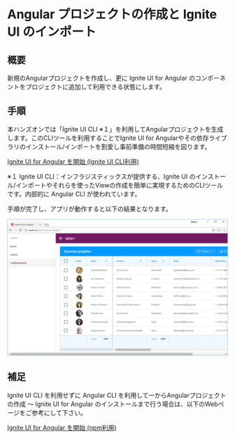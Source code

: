 # Angular プロジェクトの作成と Ignite UI のインポート

## 概要
新規のAngularプロジェクトを作成し、更に Ignite UI for Angular のコンポーネントをプロジェクトに追加して利用できる状態にします。

## 手順
本ハンズオンでは「Ignite UI CLI ※１」を利用してAngularプロジェクトを生成します。このCLIツールを利用することでIgnite UI for Angularやその依存ライブラリのインストール/インポートを割愛し事前準備の時間短縮を図ります。

[Ignite UI for Angular を開始 (Ignite UI CLI利用)](https://jp.infragistics.com/products/ignite-ui-angular/getting-started#tab-ignite-ui-cli)

※１ Ignite UI CLI：インフラジスティックスが提供する、Ignite UI のインストール/インポートやそれらを使ったViewの作成を簡単に実現するためのCLIツールです。内部的に Angular CLI が使われています。

手順が完了し、アプリが動作すると以下の結果となります。

![](assets/01-01.png)

## 補足

Ignite UI CLI を利用せずに Angular CLI を利用して一からAngularプロジェクトの作成 ～ Ignite UI for Angular のインストールまで行う場合は、以下のWebページをご参考にして下さい。

[Ignite UI for Angular を開始 (npm利用)](https://jp.infragistics.com/products/ignite-ui-angular/getting-started#tab-npm)
